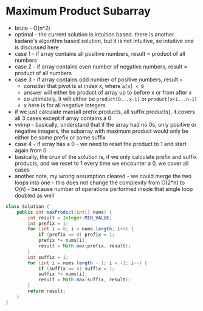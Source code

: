 # Maximum Product Subarray

- brute - O(n^2)
- optimal - the current solution is intuition based. there is another kadane's algorithm based solution, but it is not intuitive, so intuitive one is discussed here
- case 1 - if array contains all positive numbers, result = product of all numbers
- case 2 - if array contains even number of negative numbers, result = product of all numbers
- case 3 - if array contains odd number of positive numbers, result = 
  - consider that pivot is at index x, where `a[x] < 0`
  - answer will either be product of array up to before x or from after x
  - so ultimately, it will either be `product[0...x-1]` or `product[x+1...n-1]`
  - x here is for all negative integers
- if we just calculate max(all prefix products, all suffix products), it covers all 3 cases except if array contains a 0
- vvimp - basically, understand that if the array had no 0s, only positive or negative integers, the subarray with maximum product would only be either be some prefix or some suffix
- case 4 - if array has a 0 - we need to reset the product to 1 and start again from 0
- basically, the crux of the solution is, if we only calculate prefix and suffix products, and we reset to 1 every time we encounter a 0, we cover all cases
- another note, my wrong assumption cleared - we could merge the two loops into one - this does not change the complexity from O(2*n) to O(n) - because number of operations performed inside that single loop doubled as well

```java
class Solution {
    public int maxProduct(int[] nums) {
        int result = Integer.MIN_VALUE;
        int prefix = 1;
        for (int i = 0; i < nums.length; i++) {
            if (prefix == 0) prefix = 1;
            prefix *= nums[i];
            result = Math.max(prefix, result);
        }
        int suffix = 1;
        for (int i = nums.length - 1; i > -1; i--) {
            if (suffix == 0) suffix = 1;
            suffix *= nums[i];
            result = Math.max(suffix, result);
        }
        return result;
    }
}
```
